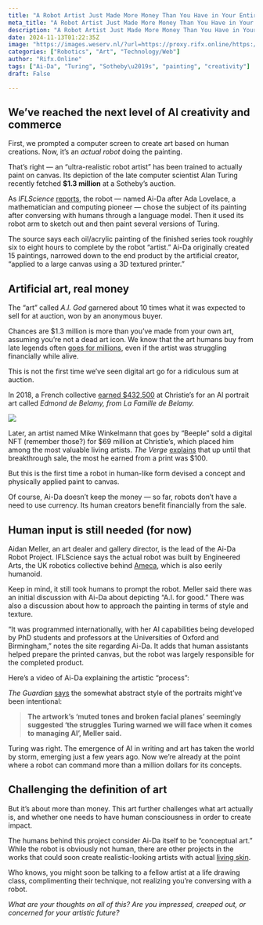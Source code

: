 ```yaml
---
title: "A Robot Artist Just Made More Money Than You Have in Your Entire Creative Career"
meta_title: "A Robot Artist Just Made More Money Than You Have in Your Entire Creative Career"
description: "A Robot Artist Just Made More Money Than You Have in Your Entire Creative Career"
date: 2024-11-13T01:22:35Z
image: "https://images.weserv.nl/?url=https://proxy.rifx.online/https://cdn-images-1.readmedium.com/v2/resize:fit:800/1*XUyq2c7RZCjJD6IQXjmd6A.png"
categories: ["Robotics", "Art", "Technology/Web"]
author: "Rifx.Online"
tags: ["Ai-Da", "Turing", "Sotheby\u2019s", "painting", "creativity"]
draft: False

---
```






## We’ve reached the next level of AI creativity and commerce



First, we prompted a computer screen to create art based on human creations. Now, it’s an *actual robot* doing the painting.

That’s right — an “ultra\-realistic robot artist” has been trained to actually paint on canvas. Its depiction of the late computer scientist Alan Turing recently fetched **$1\.3 million** at a Sotheby’s auction.

As *IFLScience* [reports](https://proxy.rifx.online/https://www.iflscience.com/ai-robot-artist-strikes-gold-by-selling-painting-of-alan-turing-for-13-million-76701?fbclid=IwZXh0bgNhZW0CMTEAAR0KXPj5YDHnWibf6e97UWADZMuhPwGY4f_hnJnWs7rNoHN8KvvHquLAcFc_aem_hyBhYwyjT73j6PdAeXvOng), the robot — named Ai\-Da after Ada Lovelace, a mathematician and computing pioneer — chose the subject of its painting after conversing with humans through a language model. Then it used its robot arm to sketch out and then paint several versions of Turing.

The source says each oil/acrylic painting of the finished series took roughly six to eight hours to complete by the robot “artist.” Ai\-Da originally created 15 paintings, narrowed down to the end product by the artificial creator, “applied to a large canvas using a 3D textured printer.”


## Artificial art, real money

The “art” called *A.I. God* garnered about 10 times what it was expected to sell for at auction, won by an anonymous buyer.

Chances are $1\.3 million is more than you’ve made from your own art, assuming you’re not a dead art icon. We know that the art humans buy from late legends often [goes for millions](https://proxy.rifx.online/https://www.veranda.com/luxury-lifestyle/artwork/g43012775/most-expensive-paintings-in-the-world/), even if the artist was struggling financially while alive.

This is not the first time we’ve seen digital art go for a ridiculous sum at auction.

In 2018, a French collective [earned $432,500](https://proxy.rifx.online/https://news.artnet.com/market/first-ever-artificial-intelligence-portrait-painting-sells-at-christies-1379902) at Christie’s for an AI portrait art called *Edmond de Belamy, from La Famille de Belamy.*

![](https://images.weserv.nl/?url=https://proxy.rifx.online/https://cdn-images-1.readmedium.com/v2/resize:fit:800/1*JK-X4et953sOiH1tovj3ag.jpeg)

Later, an artist named Mike Winkelmann that goes by “Beeple” sold a digital NFT (remember those?) for $69 million at Christie’s, which placed him among the most valuable living artists. *The Verge* [explains](https://proxy.rifx.online/https://www.theverge.com/2021/3/11/22325054/beeple-christies-nft-sale-cost-everydays-69-million) that up until that breakthrough sale, the most he earned from a print was $100\.

But this is the first time a robot in human\-like form devised a concept and physically applied paint to canvas.

Of course, Ai\-Da doesn’t keep the money — so far, robots don’t have a need to use currency. Its human creators benefit financially from the sale.


## Human input is still needed (for now)

Aidan Meller, an art dealer and gallery director, is the lead of the Ai\-Da Robot Project. IFLScience says the actual robot was built by Engineered Arts, the UK robotics collective behind [Ameca](https://proxy.rifx.online/https://engineeredarts.co.uk/robot/ameca/), which is also eerily humanoid.

Keep in mind, it still took humans to prompt the robot. Meller said there was an initial discussion with Ai\-Da about depicting “A.I. for good.” There was also a discussion about how to approach the painting in terms of style and texture.

“It was programmed internationally, with her AI capabilities being developed by PhD students and professors at the Universities of Oxford and Birmingham,” notes the site regarding Ai\-Da. It adds that human assistants helped prepare the printed canvas, but the robot was largely responsible for the completed product.

Here’s a video of Ai\-Da explaining the artistic “process”:







*The Guardian* [says](https://proxy.rifx.online/https://www.theguardian.com/artanddesign/2024/nov/08/alan-turing-portrait-ai-da-robot-painting-sale-price-auction) the somewhat abstract style of the portraits might’ve been intentional:


> **The artwork’s ‘muted tones and broken facial planes’ seemingly suggested ‘the struggles Turing warned we will face when it comes to managing AI’, Meller said.**

Turing was right. The emergence of AI in writing and art has taken the world by storm, emerging just a few years ago. Now we’re already at the point where a robot can command more than a million dollars for its concepts.


## Challenging the definition of art

But it’s about more than money. This art further challenges what art actually is, and whether one needs to have human consciousness in order to create impact.

The humans behind this project consider Ai\-Da itself to be “conceptual art.” While the robot is obviously not human, there are other projects in the works that could soon create realistic\-looking artists with actual [living skin](https://proxy.rifx.online/https://readmedium.com/the-new-face-of-artificial-intelligence-9c900d463cf9).

Who knows, you might soon be talking to a fellow artist at a life drawing class, complimenting their technique, not realizing you’re conversing with a robot.

*What are your thoughts on all of this? Are you impressed, creeped out, or concerned for your artistic future?*


